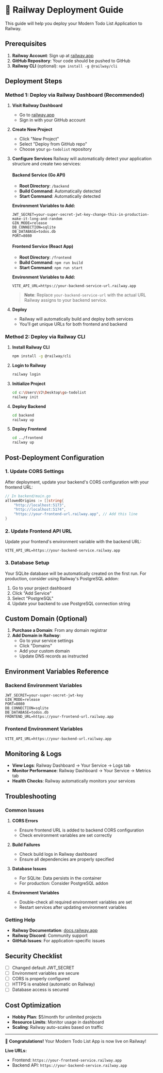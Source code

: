 # 🚀 Railway Deployment Guide

This guide will help you deploy your Modern Todo List Application to Railway.

## Prerequisites

1. **Railway Account**: Sign up at [railway.app](https://railway.app)
2. **GitHub Repository**: Your code should be pushed to GitHub
3. **Railway CLI** (optional): `npm install -g @railway/cli`

## Deployment Steps

### Method 1: Deploy via Railway Dashboard (Recommended)

1. **Visit Railway Dashboard**
   - Go to [railway.app](https://railway.app)
   - Sign in with your GitHub account

2. **Create New Project**
   - Click "New Project"
   - Select "Deploy from GitHub repo"
   - Choose your `go-todolist` repository

3. **Configure Services**
   Railway will automatically detect your application structure and create two services:

   #### Backend Service (Go API)
   - **Root Directory**: `/backend`
   - **Build Command**: Automatically detected
   - **Start Command**: Automatically detected
   
   **Environment Variables to Add:**
   ```
   JWT_SECRET=your-super-secret-jwt-key-change-this-in-production-make-it-long-and-random
   GIN_MODE=release
   DB_CONNECTION=sqlite
   DB_DATABASE=todos.db
   PORT=8080
   ```

   #### Frontend Service (React App)
   - **Root Directory**: `/frontend`
   - **Build Command**: `npm run build`
   - **Start Command**: `npm run start`
   
   **Environment Variables to Add:**
   ```
   VITE_API_URL=https://your-backend-service-url.railway.app
   ```
   
   > **Note**: Replace `your-backend-service-url` with the actual URL Railway assigns to your backend service.

4. **Deploy**
   - Railway will automatically build and deploy both services
   - You'll get unique URLs for both frontend and backend

### Method 2: Deploy via Railway CLI

1. **Install Railway CLI**
   ```bash
   npm install -g @railway/cli
   ```

2. **Login to Railway**
   ```bash
   railway login
   ```

3. **Initialize Project**
   ```bash
   cd c:\Users\VJ\Desktop\go-todolist
   railway init
   ```

4. **Deploy Backend**
   ```bash
   cd backend
   railway up
   ```

5. **Deploy Frontend**
   ```bash
   cd ../frontend
   railway up
   ```

## Post-Deployment Configuration

### 1. Update CORS Settings
After deployment, update your backend's CORS configuration with your frontend URL:

```go
// In backend/main.go
allowedOrigins := []string{
    "http://localhost:5173", 
    "http://localhost:5174",
    "https://your-frontend-url.railway.app", // Add this line
}
```

### 2. Update Frontend API URL
Update your frontend's environment variable with the backend URL:

```env
VITE_API_URL=https://your-backend-service.railway.app
```

### 3. Database Setup
Your SQLite database will be automatically created on the first run. For production, consider using Railway's PostgreSQL addon:

1. Go to your project dashboard
2. Click "Add Service"
3. Select "PostgreSQL"
4. Update your backend to use PostgreSQL connection string

## Custom Domain (Optional)

1. **Purchase a Domain**: From any domain registrar
2. **Add Domain in Railway**:
   - Go to your service settings
   - Click "Domains"
   - Add your custom domain
   - Update DNS records as instructed

## Environment Variables Reference

### Backend Environment Variables
```env
JWT_SECRET=your-super-secret-jwt-key
GIN_MODE=release
PORT=8080
DB_CONNECTION=sqlite
DB_DATABASE=todos.db
FRONTEND_URL=https://your-frontend-url.railway.app
```

### Frontend Environment Variables
```env
VITE_API_URL=https://your-backend-url.railway.app
```

## Monitoring & Logs

- **View Logs**: Railway Dashboard → Your Service → Logs tab
- **Monitor Performance**: Railway Dashboard → Your Service → Metrics tab
- **Health Checks**: Railway automatically monitors your services

## Troubleshooting

### Common Issues

1. **CORS Errors**
   - Ensure frontend URL is added to backend CORS configuration
   - Check environment variables are set correctly

2. **Build Failures**
   - Check build logs in Railway dashboard
   - Ensure all dependencies are properly specified

3. **Database Issues**
   - For SQLite: Data persists in the container
   - For production: Consider PostgreSQL addon

4. **Environment Variables**
   - Double-check all required environment variables are set
   - Restart services after updating environment variables

### Getting Help

- **Railway Documentation**: [docs.railway.app](https://docs.railway.app)
- **Railway Discord**: Community support
- **GitHub Issues**: For application-specific issues

## Security Checklist

- [ ] Changed default JWT_SECRET
- [ ] Environment variables are secure
- [ ] CORS is properly configured
- [ ] HTTPS is enabled (automatic on Railway)
- [ ] Database access is secured

## Cost Optimization

- **Hobby Plan**: $5/month for unlimited projects
- **Resource Limits**: Monitor usage in dashboard
- **Scaling**: Railway auto-scales based on traffic

---

🎉 **Congratulations!** Your Modern Todo List App is now live on Railway!

**Live URLs:**
- Frontend: `https://your-frontend-service.railway.app`
- Backend API: `https://your-backend-service.railway.app`
